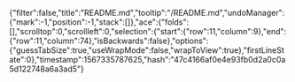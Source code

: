 {"filter":false,"title":"README.md","tooltip":"/README.md","undoManager":{"mark":-1,"position":-1,"stack":[]},"ace":{"folds":[],"scrolltop":0,"scrollleft":0,"selection":{"start":{"row":11,"column":9},"end":{"row":11,"column":74},"isBackwards":false},"options":{"guessTabSize":true,"useWrapMode":false,"wrapToView":true},"firstLineState":0},"timestamp":1567335787625,"hash":"47c4166af0e4e93fb0d2a0c0a5d122748a6a3ad5"}
